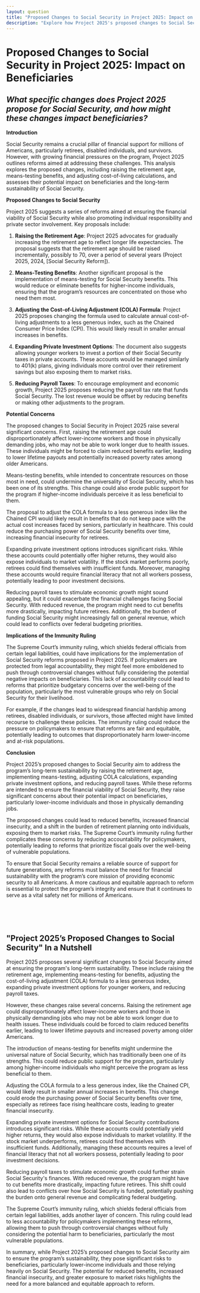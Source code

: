 ```yaml
---
layout: question
title: "Proposed Changes to Social Security in Project 2025: Impact on Beneficiaries"
description: "Explore how Project 2025's proposed changes to Social Security, including raising the retirement age and means-testing benefits, could impact beneficiaries and the program's sustainability."
---
```


# Proposed Changes to Social Security in Project 2025: Impact on Beneficiaries

## *What specific changes does Project 2025 propose for Social Security, and how might these changes impact beneficiaries?*

**Introduction**

Social Security remains a crucial pillar of financial support for millions of Americans, particularly retirees, disabled individuals, and survivors. However, with growing financial pressures on the program, Project 2025 outlines reforms aimed at addressing these challenges. This analysis explores the proposed changes, including raising the retirement age, means-testing benefits, and adjusting cost-of-living calculations, and assesses their potential impact on beneficiaries and the long-term sustainability of Social Security.

**Proposed Changes to Social Security**

Project 2025 suggests a series of reforms aimed at ensuring the financial viability of Social Security while also promoting individual responsibility and private sector involvement. Key proposals include:

1. **Raising the Retirement Age**: Project 2025 advocates for gradually increasing the retirement age to reflect longer life expectancies. The proposal suggests that the retirement age should be raised incrementally, possibly to 70, over a period of several years (Project 2025, 2024, [Social Security Reform]).

2. **Means-Testing Benefits**: Another significant proposal is the implementation of means-testing for Social Security benefits. This would reduce or eliminate benefits for higher-income individuals, ensuring that the program’s resources are concentrated on those who need them most.

3. **Adjusting the Cost-of-Living Adjustment (COLA) Formula**: Project 2025 proposes changing the formula used to calculate annual cost-of-living adjustments to a less generous index, such as the Chained Consumer Price Index (CPI). This would likely result in smaller annual increases in benefits.

4. **Expanding Private Investment Options**: The document also suggests allowing younger workers to invest a portion of their Social Security taxes in private accounts. These accounts would be managed similarly to 401(k) plans, giving individuals more control over their retirement savings but also exposing them to market risks.

5. **Reducing Payroll Taxes**: To encourage employment and economic growth, Project 2025 proposes reducing the payroll tax rate that funds Social Security. The lost revenue would be offset by reducing benefits or making other adjustments to the program.

**Potential Concerns**

The proposed changes to Social Security in Project 2025 raise several significant concerns. First, raising the retirement age could disproportionately affect lower-income workers and those in physically demanding jobs, who may not be able to work longer due to health issues. These individuals might be forced to claim reduced benefits earlier, leading to lower lifetime payouts and potentially increased poverty rates among older Americans.

Means-testing benefits, while intended to concentrate resources on those most in need, could undermine the universality of Social Security, which has been one of its strengths. This change could also erode public support for the program if higher-income individuals perceive it as less beneficial to them.

The proposal to adjust the COLA formula to a less generous index like the Chained CPI would likely result in benefits that do not keep pace with the actual cost increases faced by seniors, particularly in healthcare. This could reduce the purchasing power of Social Security benefits over time, increasing financial insecurity for retirees.

Expanding private investment options introduces significant risks. While these accounts could potentially offer higher returns, they would also expose individuals to market volatility. If the stock market performs poorly, retirees could find themselves with insufficient funds. Moreover, managing these accounts would require financial literacy that not all workers possess, potentially leading to poor investment decisions.

Reducing payroll taxes to stimulate economic growth might sound appealing, but it could exacerbate the financial challenges facing Social Security. With reduced revenue, the program might need to cut benefits more drastically, impacting future retirees. Additionally, the burden of funding Social Security might increasingly fall on general revenue, which could lead to conflicts over federal budgeting priorities.

**Implications of the Immunity Ruling**

The Supreme Court’s immunity ruling, which shields federal officials from certain legal liabilities, could have implications for the implementation of Social Security reforms proposed in Project 2025. If policymakers are protected from legal accountability, they might feel more emboldened to push through controversial changes without fully considering the potential negative impacts on beneficiaries. This lack of accountability could lead to reforms that prioritize budgetary concerns over the well-being of the population, particularly the most vulnerable groups who rely on Social Security for their livelihood.

For example, if the changes lead to widespread financial hardship among retirees, disabled individuals, or survivors, those affected might have limited recourse to challenge these policies. The immunity ruling could reduce the pressure on policymakers to ensure that reforms are fair and equitable, potentially leading to outcomes that disproportionately harm lower-income and at-risk populations.

**Conclusion**

Project 2025’s proposed changes to Social Security aim to address the program’s long-term sustainability by raising the retirement age, implementing means-testing, adjusting COLA calculations, expanding private investment options, and reducing payroll taxes. While these reforms are intended to ensure the financial viability of Social Security, they raise significant concerns about their potential impact on beneficiaries, particularly lower-income individuals and those in physically demanding jobs.

The proposed changes could lead to reduced benefits, increased financial insecurity, and a shift in the burden of retirement planning onto individuals, exposing them to market risks. The Supreme Court’s immunity ruling further complicates these concerns by reducing accountability for policymakers, potentially leading to reforms that prioritize fiscal goals over the well-being of vulnerable populations.

To ensure that Social Security remains a reliable source of support for future generations, any reforms must balance the need for financial sustainability with the program’s core mission of providing economic security to all Americans. A more cautious and equitable approach to reform is essential to protect the program’s integrity and ensure that it continues to serve as a vital safety net for millions of Americans.

<br><br><br>

## <span id="nutshell">"Project 2025’s Proposed Changes to Social Security" In a Nutshell</span>

Project 2025 proposes several significant changes to Social Security aimed at ensuring the program's long-term sustainability. These include raising the retirement age, implementing means-testing for benefits, adjusting the cost-of-living adjustment (COLA) formula to a less generous index, expanding private investment options for younger workers, and reducing payroll taxes.

However, these changes raise several concerns. Raising the retirement age could disproportionately affect lower-income workers and those in physically demanding jobs who may not be able to work longer due to health issues. These individuals could be forced to claim reduced benefits earlier, leading to lower lifetime payouts and increased poverty among older Americans.

The introduction of means-testing for benefits might undermine the universal nature of Social Security, which has traditionally been one of its strengths. This could reduce public support for the program, particularly among higher-income individuals who might perceive the program as less beneficial to them.

Adjusting the COLA formula to a less generous index, like the Chained CPI, would likely result in smaller annual increases in benefits. This change could erode the purchasing power of Social Security benefits over time, especially as retirees face rising healthcare costs, leading to greater financial insecurity.

Expanding private investment options for Social Security contributions introduces significant risks. While these accounts could potentially yield higher returns, they would also expose individuals to market volatility. If the stock market underperforms, retirees could find themselves with insufficient funds. Additionally, managing these accounts requires a level of financial literacy that not all workers possess, potentially leading to poor investment decisions.

Reducing payroll taxes to stimulate economic growth could further strain Social Security's finances. With reduced revenue, the program might have to cut benefits more drastically, impacting future retirees. This shift could also lead to conflicts over how Social Security is funded, potentially pushing the burden onto general revenue and complicating federal budgeting.

The Supreme Court’s immunity ruling, which shields federal officials from certain legal liabilities, adds another layer of concern. This ruling could lead to less accountability for policymakers implementing these reforms, allowing them to push through controversial changes without fully considering the potential harm to beneficiaries, particularly the most vulnerable populations.

In summary, while Project 2025’s proposed changes to Social Security aim to ensure the program’s sustainability, they pose significant risks to beneficiaries, particularly lower-income individuals and those relying heavily on Social Security. The potential for reduced benefits, increased financial insecurity, and greater exposure to market risks highlights the need for a more balanced and equitable approach to reform.
